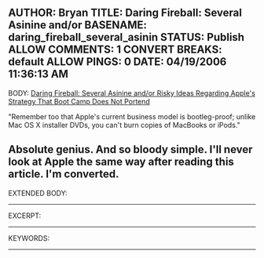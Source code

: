 AUTHOR: Bryan
TITLE: Daring Fireball: Several Asinine and/or
BASENAME: daring_fireball_several_asinin
STATUS: Publish
ALLOW COMMENTS: 1
CONVERT BREAKS: __default__
ALLOW PINGS: 0
DATE: 04/19/2006 11:36:13 AM
-----
BODY:
<a title="Daring Fireball: Several Asinine and/or Risky Ideas Regarding Apple's Strategy That Boot Camp Does Not Portend" href="http://daringfireball.net/2006/04/asinine_and_or_risky_ideas">Daring Fireball: Several Asinine and/or Risky Ideas Regarding Apple's Strategy That Boot Camp Does Not Portend</a>

"Remember too that
Apple's current business model is bootleg-proof; unlike Mac OS X
installer DVDs, you can't burn copies of MacBooks or iPods."

Absolute genius. And so bloody simple. I'll never look at Apple the same way after reading this article. I'm converted.
-----
EXTENDED BODY:

-----
EXCERPT:

-----
KEYWORDS:

-----


